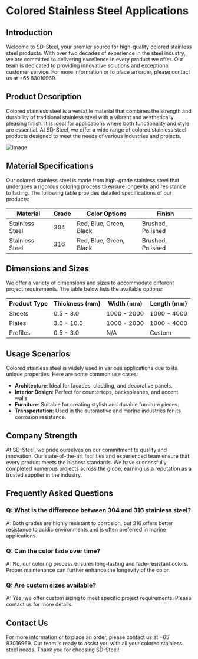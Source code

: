 # Colored Stainless Steel Applications

## Introduction

Welcome to SD-Steel, your premier source for high-quality colored stainless steel products. With over two decades of experience in the steel industry, we are committed to delivering excellence in every product we offer. Our team is dedicated to providing innovative solutions and exceptional customer service. For more information or to place an order, please contact us at +65 83016969.

## Product Description

Colored stainless steel is a versatile material that combines the strength and durability of traditional stainless steel with a vibrant and aesthetically pleasing finish. It is ideal for applications where both functionality and style are essential. At SD-Steel, we offer a wide range of colored stainless steel products designed to meet the needs of various industries and projects.

![Image](https://github.com/user-attachments/assets/2567258e-e124-4816-932d-1809bd27ef0b)

## Material Specifications

Our colored stainless steel is made from high-grade stainless steel that undergoes a rigorous coloring process to ensure longevity and resistance to fading. The following table provides detailed specifications of our products:

| **Material**       | **Grade** | **Color Options** | **Finish** |
|--------------------|-----------|-------------------|------------|
| Stainless Steel    | 304       | Red, Blue, Green, Black | Brushed, Polished |
| Stainless Steel    | 316       | Red, Blue, Green, Black | Brushed, Polished |

## Dimensions and Sizes

We offer a variety of dimensions and sizes to accommodate different project requirements. The table below lists the available options:

| **Product Type**   | **Thickness (mm)** | **Width (mm)** | **Length (mm)** |
|--------------------|--------------------|----------------|-----------------|
| Sheets             | 0.5 - 3.0          | 1000 - 2000    | 1000 - 4000     |
| Plates             | 3.0 - 10.0         | 1000 - 2000    | 1000 - 4000     |
| Profiles           | 0.5 - 3.0          | N/A            | Custom          |

## Usage Scenarios

Colored stainless steel is widely used in various applications due to its unique properties. Here are some common use cases:

- **Architecture**: Ideal for facades, cladding, and decorative panels.
- **Interior Design**: Perfect for countertops, backsplashes, and accent walls.
- **Furniture**: Suitable for creating stylish and durable furniture pieces.
- **Transportation**: Used in the automotive and marine industries for its corrosion resistance.

## Company Strength

At SD-Steel, we pride ourselves on our commitment to quality and innovation. Our state-of-the-art facilities and experienced team ensure that every product meets the highest standards. We have successfully completed numerous projects across the globe, earning us a reputation as a trusted supplier in the industry.

## Frequently Asked Questions

### Q: What is the difference between 304 and 316 stainless steel?
A: Both grades are highly resistant to corrosion, but 316 offers better resistance to acidic environments and is often preferred in marine applications.

### Q: Can the color fade over time?
A: No, our coloring process ensures long-lasting and fade-resistant colors. Proper maintenance can further enhance the longevity of the color.

### Q: Are custom sizes available?
A: Yes, we offer custom sizing to meet specific project requirements. Please contact us for more details.

## Contact Us

For more information or to place an order, please contact us at +65 83016969. Our team is ready to assist you with all your colored stainless steel needs. Thank you for choosing SD-Steel!